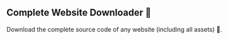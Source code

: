 ## Complete Website Downloader 💾
Download the complete source code of any website (including all assets) 🔨.